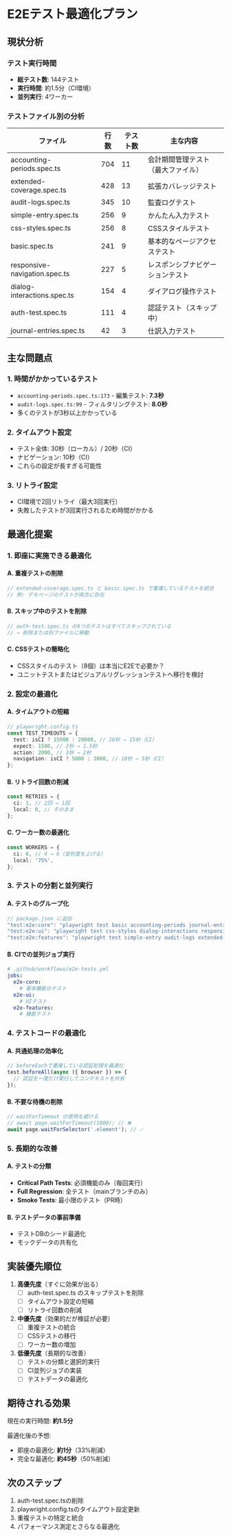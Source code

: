 # E2Eテスト最適化プラン

## 現状分析

### テスト実行時間

- **総テスト数**: 144テスト
- **実行時間**: 約1.5分（CI環境）
- **並列実行**: 4ワーカー

### テストファイル別の分析

| ファイル                      | 行数 | テスト数 | 主な内容                           |
| ----------------------------- | ---- | -------- | ---------------------------------- |
| accounting-periods.spec.ts    | 704  | 11       | 会計期間管理テスト（最大ファイル） |
| extended-coverage.spec.ts     | 428  | 13       | 拡張カバレッジテスト               |
| audit-logs.spec.ts            | 345  | 10       | 監査ログテスト                     |
| simple-entry.spec.ts          | 256  | 9        | かんたん入力テスト                 |
| css-styles.spec.ts            | 256  | 8        | CSSスタイルテスト                  |
| basic.spec.ts                 | 241  | 9        | 基本的なページアクセステスト       |
| responsive-navigation.spec.ts | 227  | 5        | レスポンシブナビゲーションテスト   |
| dialog-interactions.spec.ts   | 154  | 4        | ダイアログ操作テスト               |
| auth-test.spec.ts             | 111  | 4        | 認証テスト（スキップ中）           |
| journal-entries.spec.ts       | 42   | 3        | 仕訳入力テスト                     |

## 主な問題点

### 1. 時間がかかっているテスト

- `accounting-periods.spec.ts:173` - 編集テスト: **7.3秒**
- `audit-logs.spec.ts:99` - フィルタリングテスト: **8.0秒**
- 多くのテストが3秒以上かかっている

### 2. タイムアウト設定

- テスト全体: 30秒（ローカル）/ 20秒（CI）
- ナビゲーション: 10秒（CI）
- これらの設定が長すぎる可能性

### 3. リトライ設定

- CI環境で2回リトライ（最大3回実行）
- 失敗したテストが3回実行されるため時間がかかる

## 最適化提案

### 1. 即座に実施できる最適化

#### A. 重複テストの削除

```typescript
// extended-coverage.spec.ts と basic.spec.ts で重複しているテストを統合
// 例: デモページのテストが両方に存在
```

#### B. スキップ中のテストを削除

```typescript
// auth-test.spec.ts の4つのテストはすべてスキップされている
// → 削除または別ファイルに移動
```

#### C. CSSテストの簡略化

- CSSスタイルのテスト（8個）は本当にE2Eで必要か？
- ユニットテストまたはビジュアルリグレッションテストへ移行を検討

### 2. 設定の最適化

#### A. タイムアウトの短縮

```typescript
// playwright.config.ts
const TEST_TIMEOUTS = {
  test: isCI ? 15000 : 20000, // 20秒 → 15秒（CI）
  expect: 1500, // 2秒 → 1.5秒
  action: 2000, // 3秒 → 2秒
  navigation: isCI ? 5000 : 3000, // 10秒 → 5秒（CI）
};
```

#### B. リトライ回数の削減

```typescript
const RETRIES = {
  ci: 1, // 2回 → 1回
  local: 0, // そのまま
};
```

#### C. ワーカー数の最適化

```typescript
const WORKERS = {
  ci: 6, // 4 → 6（並列度を上げる）
  local: '75%',
};
```

### 3. テストの分割と並列実行

#### A. テストのグループ化

```typescript
// package.json に追加
"test:e2e:core": "playwright test basic accounting-periods journal-entries",
"test:e2e:ui": "playwright test css-styles dialog-interactions responsive-navigation",
"test:e2e:features": "playwright test simple-entry audit-logs extended-coverage",
```

#### B. CIでの並列ジョブ実行

```yaml
# .github/workflows/e2e-tests.yml
jobs:
  e2e-core:
    # 基本機能のテスト
  e2e-ui:
    # UIテスト
  e2e-features:
    # 機能テスト
```

### 4. テストコードの最適化

#### A. 共通処理の効率化

```typescript
// beforeEachで重複している認証処理を最適化
test.beforeAll(async ({ browser }) => {
  // 認証を一度だけ実行してコンテキストを共有
});
```

#### B. 不要な待機の削除

```typescript
// waitForTimeout の使用を避ける
// await page.waitForTimeout(1000); // ❌
await page.waitForSelector('.element'); // ✅
```

### 5. 長期的な改善

#### A. テストの分類

- **Critical Path Tests**: 必須機能のみ（毎回実行）
- **Full Regression**: 全テスト（mainブランチのみ）
- **Smoke Tests**: 最小限のテスト（PR時）

#### B. テストデータの事前準備

- テストDBのシード最適化
- モックデータの共有化

## 実装優先順位

1. **高優先度**（すぐに効果が出る）
   - [ ] auth-test.spec.ts のスキップテストを削除
   - [ ] タイムアウト設定の短縮
   - [ ] リトライ回数の削減

2. **中優先度**（効果的だが検証が必要）
   - [ ] 重複テストの統合
   - [ ] CSSテストの移行
   - [ ] ワーカー数の増加

3. **低優先度**（長期的な改善）
   - [ ] テストの分類と選択的実行
   - [ ] CI並列ジョブの実装
   - [ ] テストデータの最適化

## 期待される効果

現在の実行時間: **約1.5分**

最適化後の予想:

- 即座の最適化: **約1分**（33%削減）
- 完全な最適化: **約45秒**（50%削減）

## 次のステップ

1. auth-test.spec.tsの削除
2. playwright.config.tsのタイムアウト設定更新
3. 重複テストの特定と統合
4. パフォーマンス測定とさらなる最適化

